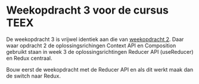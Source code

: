 # Weekopdracht 3 voor de cursus TEEX
De weekopdracht 3 is vrijwel identiek aan die van [weekopdracht 2](https://github.com/AIM-ENE/teex-opdracht-2). Daar waar opdracht 2 de oplossingsrichingen Context API en Composition gebruikt staan in week 3 de oplossingsrichtingen Reducer API (useReducer) en Redux centraal. 

Bouw eerst de weekopdracht met de Reducer API en als dit werkt maak dan de switch naar Redux. 
